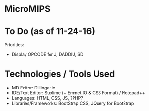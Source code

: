 # MicroMIPS

# To Do (as of 11-24-16)
Priorities:
  - Display OPCODE for J, DADDIU, SD
  
# Technologies / Tools Used
  - MD Editor: Dillinger.io
  - IDE/Text Editor: Sublime (+ Emmet.IO & CSS Format) / Notepad++
  - Languages: HTML, CSS, JS, ?PHP?
  - Libraries/Frameworks: BootStrap CSS, JQuery for BootStrap

